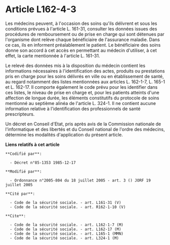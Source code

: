 # Article L162-4-3

Les médecins peuvent, à l'occasion des soins qu'ils délivrent et sous les conditions prévues à l'article L. 161-31, consulter
les données issues des procédures de remboursement ou de prise en charge qui sont détenues par l'organisme dont relève chaque
bénéficiaire de l'assurance maladie. Dans ce cas, ils en informent préalablement le patient. Le bénéficiaire des soins donne
son accord à cet accès en permettant au médecin d'utiliser, à cet effet, la carte mentionnée à l'article L. 161-31.

Le relevé des données mis à la disposition du médecin contient les informations nécessaires à l'identification des actes,
produits ou prestations pris en charge pour les soins délivrés en ville ou en établissement de santé, au regard notamment des
listes mentionnées aux articles L. 162-1-7, L. 165-1 et L. 162-17. Il comporte également le code prévu pour les identifier
dans ces listes, le niveau de prise en charge et, pour les patients atteints d'une affection de longue durée, les éléments
constitutifs du protocole de soins mentionné au septième alinéa de l'article L. 324-1. Il ne contient aucune information
relative à l'identification des professionnels de santé prescripteurs.

Un décret en Conseil d'Etat, pris après avis de la Commission nationale de l'informatique et des libertés et du Conseil
national de l'ordre des médecins, détermine les modalités d'application du présent article.

**Liens relatifs à cet article**

	**Codifié par**:

	  - Décret n°85-1353 1985-12-17

	**Modifié par**:

	  - Ordonnance n°2005-804 du 18 juillet 2005 - art. 3 () JORF 19 juillet 2005

	**Cité par**:

	  - Code de la sécurité sociale. - art. L161-31 (V)
	  - Code de la sécurité sociale. - art. R162-1-10 (V)

	**Cite**:

	  - Code de la sécurité sociale. - art. L162-1-7 (M)
	  - Code de la sécurité sociale. - art. L162-17 (M)
	  - Code de la sécurité sociale. - art. L165-1 (MMN)
	  - Code de la sécurité sociale. - art. L324-1 (M)
